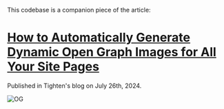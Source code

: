 This codebase is a companion piece of the article:

# [How to Automatically Generate Dynamic Open Graph Images for All Your Site Pages](https://tighten.com/insights/how-to-automatically-generate-dynamic-opengraph-images-for-all-your-site-pages/)

Published in Tighten's blog on July 26th, 2024.

![OG](https://tighten.com/assets/images/insights/how-to-automatically-generate-dynamic-opengraph-images-for-all-your-site-pages-feature.jpg)
